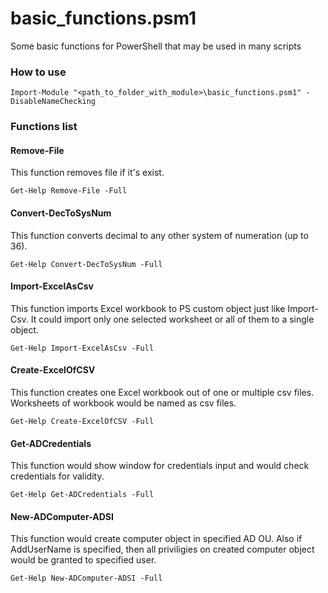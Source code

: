 # basic_functions.psm1
Some basic functions for PowerShell that may be used in many scripts

### How to use

    Import-Module "<path_to_folder_with_module>\basic_functions.psm1" -DisableNameChecking
    
### Functions list

#### Remove-File
This function removes file if it's exist.

    Get-Help Remove-File -Full

#### Convert-DecToSysNum
This function converts decimal to any other system of numeration (up to 36).

    Get-Help Convert-DecToSysNum -Full

#### Import-ExcelAsCsv
This function imports Excel workbook to PS custom object just like Import-Csv. It could import only one selected worksheet or all of them to a single object.

    Get-Help Import-ExcelAsCsv -Full
 
#### Create-ExcelOfCSV
This function creates one Excel workbook out of one or multiple csv files. Worksheets of workbook would be named as csv files.

    Get-Help Create-ExcelOfCSV -Full

#### Get-ADCredentials
This function would show window for credentials input and would check credentials for validity.

    Get-Help Get-ADCredentials -Full

#### New-ADComputer-ADSI
This function would create computer object in specified AD OU. Also if AddUserName is specified, then all priviligies on created computer object would be granted to specified user.

    Get-Help New-ADComputer-ADSI -Full
